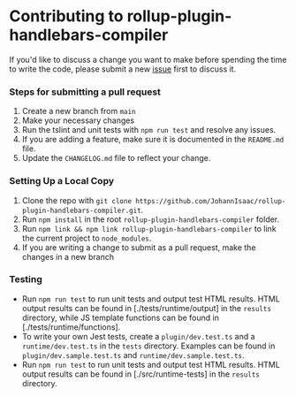 # Contributing to rollup-plugin-handlebars-compiler

If you'd like to discuss a change you want to make before spending the time to write the code, please submit a new [issue](https://github.com/JohannIsaac/rollup-plugin-handlebars-compiler/issues) first to discuss it.



### Steps for submitting a pull request

1. Create a new branch from `main`
2. Make your necessary changes
3. Run the tslint and unit tests with `npm run test` and resolve any issues.
4. If you are adding a feature, make sure it is documented in the `README.md` file.
5. Update the `CHANGELOG.md` file to reflect your change.



### Setting Up a Local Copy

1. Clone the repo with `git clone https://github.com/JohannIsaac/rollup-plugin-handlebars-compiler.git`.
2. Run `npm install` in the root `rollup-plugin-handlebars-compiler` folder.
3. Run `npm link && npm link rollup-plugin-handlebars-compiler` to link the current project to `node_modules`.
4. If you are writing a change to submit as a pull request, make the changes in a new branch



### Testing

- Run `npm run test` to run unit tests and output test HTML results. HTML output results can be found in [./tests/runtime/output] in the `results` directory, while JS template functions can be found in [./tests/runtime/functions].
- To write your own Jest tests, create a `plugin/dev.test.ts` and a `runtime/dev.test.ts` in the `tests` directory. Examples can be found in `plugin/dev.sample.test.ts` and `runtime/dev.sample.test.ts`.
- Run `npm run test` to run unit tests and output test HTML results. HTML output results can be found in [./src/runtime-tests] in the `results` directory.
